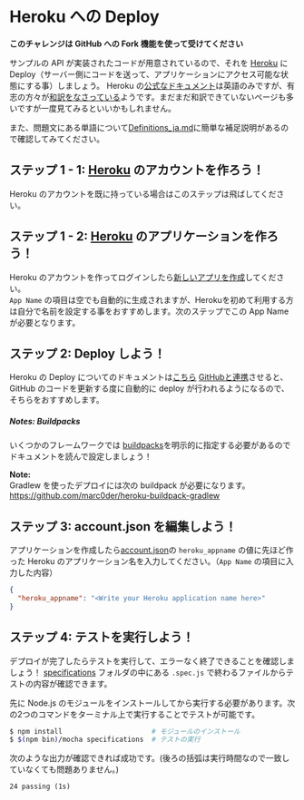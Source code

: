 # Heroku への Deploy
**このチャレンジは GitHub への Fork 機能を使って受けてください**

サンプルの API が実装されたコードが用意されているので、それを [Heroku](https://heroku.com) に Deploy（サーバー側にコードを送って、アプリケーションにアクセス可能な状態にする事）しましょう。
Heroku の[公式なドキュメント](https://devcenter.heroku.com/start)は英語のみですが、有志の方々が[和訳をなさっている](https://github.com/herokaijp/devcenter/wiki/Add-on-app-info)ようです。まだまだ和訳できていないページも多いですが一度見てみるといいかもしれません。

また、問題文にある単語について[Definitions_ja.md](./Definitions_ja.md)に簡単な補足説明があるので確認してみてください。

## ステップ 1 - 1: [Heroku](https://heroku.com) のアカウントを作ろう！
Heroku のアカウントを既に持っている場合はこのステップは飛ばしてください。

## ステップ 1 - 2: [Heroku](https://heroku.com) のアプリケーションを作ろう！
Heroku のアカウントを作ってログインしたら[新しいアプリを作成](https://dashboard.heroku.com/new)してください。  
`App Name` の項目は空でも自動的に生成されますが、Herokuを初めて利用する方は自分で名前を設定する事をおすすめします。次のステップでこの App Name が必要となります。

## ステップ 2: Deploy しよう！
Heroku の Deploy についてのドキュメントは[こちら](https://devcenter.heroku.com/categories/reference#deployment)
[GitHubと連携](https://devcenter.heroku.com/articles/github-integration)させると、GitHub のコードを更新する度に自動的に deploy が行われるようになるので、そちらをおすすめします。

##### Notes: Buildpacks

いくつかのフレームワークでは [buildpacks](https://devcenter.heroku.com/articles/buildpacks)を明示的に指定する必要があるのでドキュメントを読んで設定しましょう！

**Note:**  
Gradlew を使ったデプロイには次の buildpack が必要になります。
https://github.com/marc0der/heroku-buildpack-gradlew

## ステップ 3: account.json を編集しよう！
アプリケーションを作成したら[account.json](./account.json)の `heroku_appname` の値に先ほど作った Heroku のアプリケーション名を入力してください。（`App Name` の項目に入力した内容）  

```json
{
  "heroku_appname": "<Write your Heroku application name here>"
}
```

## ステップ 4: テストを実行しよう！
デプロイが完了したらテストを実行して、エラーなく終了できることを確認しましょう！
[specifications](./specifications) フォルダの中にある `.spec.js` で終わるファイルからテストの内容が確認できます。

先に Node.js のモジュールをインストールしてから実行する必要があります。次の2つのコマンドをターミナル上で実行することでテストが可能です。

```bash
$ npm install                      # モジュールのインストール
$ $(npm bin)/mocha specifications  # テストの実行
```

次のような出力が確認できれば成功です。(後ろの括弧は実行時間なので一致していなくても問題ありません。)

```
24 passing (1s)
```
